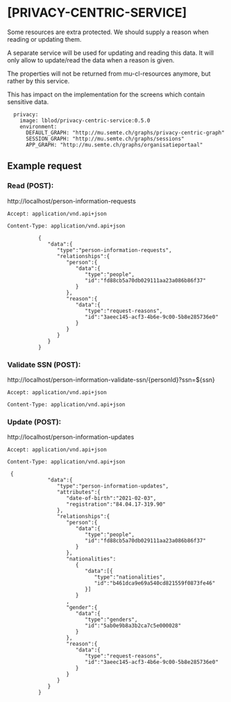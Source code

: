 # [PRIVACY-CENTRIC-SERVICE]

Some resources are extra protected. We should supply a reason when reading or updating them.

A separate service will be used for updating and reading this data. It will only allow to update/read the data when a
reason is given.

The properties will not be returned from mu-cl-resources anymore, but rather by this service.

This has impact on the implementation for the screens which contain sensitive data.

```
  privacy:
    image: lblod/privacy-centric-service:0.5.0
    environment:
      DEFAULT_GRAPH: "http://mu.semte.ch/graphs/privacy-centric-graph"
      SESSION_GRAPH: "http://mu.semte.ch/graphs/sessions"
      APP_GRAPH: "http://mu.semte.ch/graphs/organisatieportaal"
```

## Example request

### Read (POST):

http://localhost/person-information-requests

`Accept: application/vnd.api+json`

`Content-Type: application/vnd.api+json`

```
          {
             "data":{
                "type":"person-information-requests",
                "relationships":{
                   "person":{
                      "data":{
                         "type":"people",
                         "id":"fd88cb5a70db029111aa23a086b86f37"
                      }
                   },
                   "reason":{
                      "data":{
                         "type":"request-reasons",
                         "id":"3aeec145-acf3-4b6e-9c00-5b8e285736e0"
                      }
                   }
                }
             }
          }
```
### Validate SSN (POST):
http://localhost/person-information-validate-ssn/{personId}?ssn=${ssn}

`Accept: application/vnd.api+json`

`Content-Type: application/vnd.api+json`

### Update (POST):

http://localhost/person-information-updates

`Accept: application/vnd.api+json`

`Content-Type: application/vnd.api+json`

```
 {
             "data":{
                "type":"person-information-updates",
                "attributes":{
                   "date-of-birth":"2021-02-03",
                   "registration":"84.04.17-319.90"
                },
                "relationships":{
                   "person":{
                      "data":{
                         "type":"people",
                         "id":"fd88cb5a70db029111aa23a086b86f37"
                      }
                   },
                   "nationalities":
                      {
                         "data":[{
                            "type":"nationalities",
                            "id":"b461dca9e69a540cd821559f0873fe46"
                         }]
                      }
                   ,
                   "gender":{
                      "data":{
                         "type":"genders",
                         "id":"5ab0e9b8a3b2ca7c5e000028"
                      }
                   },
                   "reason":{
                      "data":{
                         "type":"request-reasons",
                         "id":"3aeec145-acf3-4b6e-9c00-5b8e285736e0"
                      }
                   }
                }
             }
          }
```
